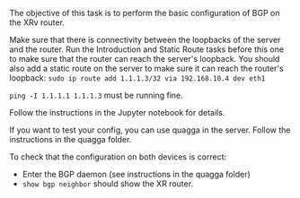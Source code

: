 The objective of this task is to perform the basic configuration of BGP on the XRv router.

Make sure that there is connectivity between the loopbacks of the server and the router. Run the Introduction and Static Route tasks before this one to make sure that the router can reach the server's loopback. You should also add a static route on the server to make sure it can reach the router's loopback:
`sudo ip route add 1.1.1.3/32 via 192.168.10.4 dev eth1`

`ping -I 1.1.1.1 1.1.1.3` must be running fine.

Follow the instructions in the Jupyter notebook for details.

If you want to test your config, you can use quagga in the server. Follow the instructions in the quagga folder.

To check that the configuration on both devices  is correct:

* Enter the BGP daemon (see instructions in the quagga folder)
* `show bgp neighbor` should show the XR router.
